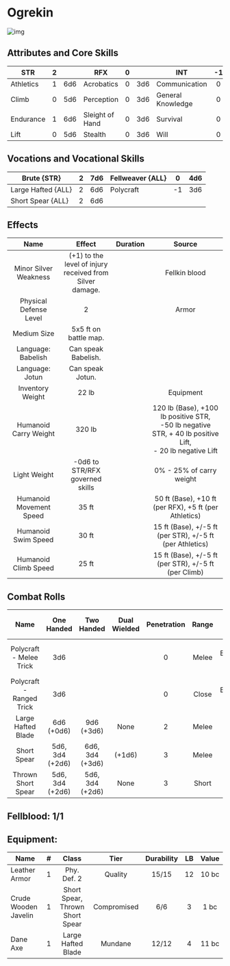 # Ogrekin

![img](FeralOgrekin.jpg)

## Attributes and Core Skills

| STR       |   2   |       | RFX             |   0   |       | INT               |  -1   |       |
| --------- | :---: | :---: | --------------- | :---: | :---: | ----------------- | :---: | :---: |
| Athletics |   1   |  6d6  | Acrobatics      |   0   |  3d6  | Communication     |   0   |  2d6  |
| Climb     |   0   |  5d6  | Perception      |   0   |  3d6  | General Knowledge |   0   |  2d6  |
| Endurance |   1   |  6d6  | Sleight of Hand |   0   |  3d6  | Survival          |   0   |  2d6  |
| Lift      |   0   |  5d6  | Stealth         |   0   |  3d6  | Will         |   0   |  2d6  |

## Vocations and Vocational Skills

| Brute {STR}        |   2   |  7d6  | Fellweaver {ALL} | 0   | 4d6 |
| ------------------ | :---: | :---: | ------------- | --- | --- |
| Large Hafted {ALL} |   2   |  6d6  | Polycraft     | -1  | 3d6 |
| Short Spear {ALL}  |   2   |  6d6  |               |     |     |

## Effects

|          Name           |                            Effect                             | Duration |                                                                  Source                                                                  |
| :---------------------: | :-----------------------------------------------------------: | :------: | :--------------------------------------------------------------------------------------------------------------------------------------: |
|  Minor Silver Weakness  | (+1) to the level of injury<br />received from Silver damage. |          |                                                              Fellkin blood                                                               |
| Physical Defense Level  |                               2                               |          |                                                                  Armor                                                                   |
|       Medium Size       |                     5x5 ft on battle map.                     |          |                                                                                                                                          |
|   Language: Babelish    |                      Can speak Babelish.                      |          |                                                                                                                                          |
|     Language: Jotun     |                       Can speak Jotun.                        |          |                                                                                                                                          |
|    Inventory Weight     |                             22 lb                             |          |                                                                Equipment                                                                 |
|  Humanoid Carry Weight  |                            320 lb                             |          | 120 lb (Base), +100 lb positive STR,<br />-50 lb negative STR, + 40 lb positive Lift,<br />- 20 lb negative Lift |
|      Light Weight       |                -0d6 to STR/RFX governed skills                |          |                                                         0% - 25% of carry weight                                                         |
| Humanoid Movement Speed |                             35 ft                             |          |                                          50 ft (Base), +10 ft (per RFX), +5 ft (per Athletics)                                           |
|   Humanoid Swim Speed   |                             30 ft                             |          |                                         15 ft (Base), +/-5 ft (per STR), +/-5 ft (per Athletics)                                         |
|  Humanoid Climb Speed   |                             25 ft                             |          |                                           15 ft (Base), +/-5 ft (per STR), +/-5 ft (per Climb)                                           |

## Combat Rolls

|           Name           |   One<br />Handed    |   Two<br />Handed    | Dual<br />Wielded | Penetration | Range |      Damage<br />Types       | Engageable<br />Opponents | Area Of<br />Effect | Resource<br />Class |
| :----------------------: | :------------------: | :------------------: | :---------------: | :---------: | :---: | :--------------------------: | :-----------------------: | :-----------------: | :-----------------: |
| Polycraft - Melee Trick  |         3d6          |                      |                   |      0      | Melee | Slash, Bludgeon, Hew, Pierce |           Rapid           |                     |        None         |
| Polycraft - Ranged Trick |         3d6          |                      |                   |      0      | Close | Slash, Bludgeon, Hew, Pierce |         Standard          |                     |        None         |
|    Large Hafted Blade    |   6d6<br />(+0d6)    |   9d6<br />(+3d6)    |       None        |      2      | Melee |             Hew              |           Rapid           |        None         |        None         |
|       Short Spear        | 5d6, 3d4<br />(+2d6) | 6d6, 3d4<br />(+3d6) |      (+1d6)       |      3      | Melee |            Pierce            |        Spear Rapid        |        None         |        None         |
|    Thrown Short Spear    | 5d6, 3d4<br />(+2d6) | 5d6, 3d4<br />(+2d6) |       None        |      3      | Short |            Pierce            |         Standard          |        None         |        None         |

## Fellblood: 1/1

## Equipment:

| Name                 |   #   |              Class              |    Tier     | Durability |  LB   | Value |
| -------------------- | :---: | :-----------------------------: | :---------: | :--------: | :---: | :---: |
| Leather Armor        |   1   |           Phy. Def. 2           |   Quality   |   15/15    |  12   | 10 bc |
| Crude Wooden Javelin |   1   | Short Spear, Thrown Short Spear | Compromised |    6/6     |   3   | 1 bc  |
| Dane Axe             |   1   |       Large Hafted Blade        |   Mundane   |   12/12    |   4   | 11 bc |
